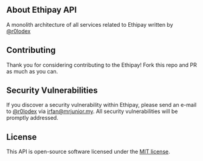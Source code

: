 ## About Ethipay API

A monolith architecture of all services related to Ethipay written by [@r0lodex](https://github.com/r0lodex)

## Contributing

Thank you for considering contributing to the Ethipay! Fork this repo and PR as much as you can.

## Security Vulnerabilities

If you discover a security vulnerability within Ethipay, please send an e-mail to [@r0lodex](https://github.com/r0lodex) via [irfan@mrjunior.my](mailto:irfan@mrjunior.my). All security vulnerabilities will be promptly addressed.

## License

This API is open-source software licensed under the [MIT license](https://opensource.org/licenses/MIT).
